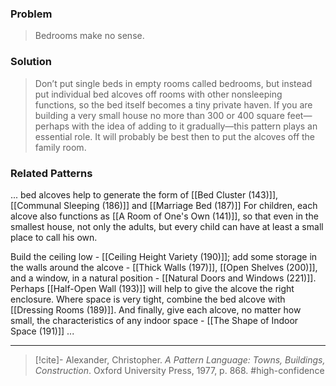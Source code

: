 ### Problem
>Bedrooms make no sense.

### Solution
>Don’t put single beds in empty rooms called bedrooms, but instead put individual bed alcoves off rooms with other nonsleeping functions, so the bed itself becomes a tiny private haven.
>If you are building a very small house no more than 300 or 400 square feet—perhaps with the idea of adding to it gradually—this pattern plays an essential role. It will probably be best then to put the alcoves off the family room.

### Related Patterns
... bed alcoves help to generate the form of [[Bed Cluster (143)]], [[Communal Sleeping (186)]] and [[Marriage Bed (187)]] For children, each alcove also functions as [[A Room of One's Own (141)]], so that even in the smallest house, not only the adults, but every child can have at least a small place to call his own.

Build the ceiling low - [[Ceiling Height Variety (190)]]; add some storage in the walls around the alcove - [[Thick Walls (197)]], [[Open Shelves (200)]], and a window, in a natural position - [[Natural Doors and Windows (221)]]. Perhaps [[Half-Open Wall (193)]] will help to give the alcove the right enclosure. Where space is very tight, combine the bed alcove with [[Dressing Rooms (189)]]. And finally, give each alcove, no matter how small, the characteristics of any indoor space - [[The Shape of Indoor Space (191)]] ...

---
> [!cite]- Alexander, Christopher. _A Pattern Language: Towns, Buildings, Construction_. Oxford University Press, 1977, p. 868.
> #high-confidence 